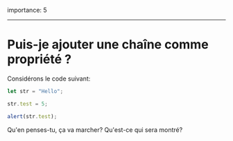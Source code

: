 importance: 5

---

# Puis-je ajouter une chaîne comme propriété ?


Considérons le code suivant:

```js
let str = "Hello";

str.test = 5;

alert(str.test);
```

Qu'en penses-tu, ça va marcher? Qu'est-ce qui sera montré?
